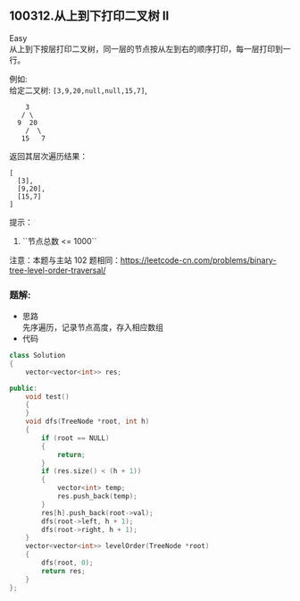 ## 100312.从上到下打印二叉树 II
Easy  
从上到下按层打印二叉树，同一层的节点按从左到右的顺序打印，每一层打印到一行。

 

例如:<br>
给定二叉树: ``[3,9,20,null,null,15,7]``,

```
    3
   / \
  9  20
    /  \
   15   7

```

返回其层次遍历结果：

```
[
  [3],
  [9,20],
  [15,7]
]

```

 

提示：

<ol>
	<li>``节点总数 <= 1000``</li>
</ol>

注意：本题与主站 102 题相同：<a href="https://leetcode-cn.com/problems/binary-tree-level-order-traversal/">https://leetcode-cn.com/problems/binary-tree-level-order-traversal/</a>

### 题解:  
* 思路  
先序遍历，记录节点高度，存入相应数组
* 代码  
```c++
class Solution
{
    vector<vector<int>> res;

public:
    void test()
    {
    }
    void dfs(TreeNode *root, int h)
    {
        if (root == NULL)
        {
            return;
        }
        if (res.size() < (h + 1))
        {
            vector<int> temp;
            res.push_back(temp);
        }
        res[h].push_back(root->val);
        dfs(root->left, h + 1);
        dfs(root->right, h + 1);
    }
    vector<vector<int>> levelOrder(TreeNode *root)
    {
        dfs(root, 0);
        return res;
    }
};

```